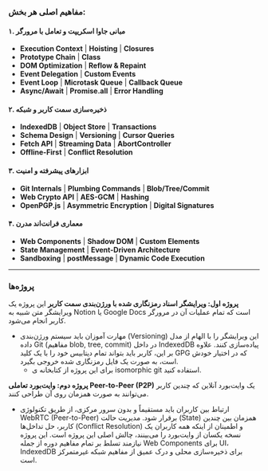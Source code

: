 ### **مفاهیم اصلی هر بخش:**

#### **۱. مبانی جاوا اسکریپت و تعامل با مرورگر**  
- **Execution Context** | **Hoisting** | **Closures**  
- **Prototype Chain** | **Class** 
- **DOM Optimization** | **Reflow & Repaint**  
- **Event Delegation** | **Custom Events**  
- **Event Loop** | **Microtask Queue** | **Callback Queue**  
- **Async/Await** | **Promise.all** | **Error Handling**  

#### **۲. ذخیره‌سازی سمت کاربر و شبکه**  
- **IndexedDB** | **Object Store** | **Transactions**  
- **Schema Design** | **Versioning** | **Cursor Queries**  
- **Fetch API** | **Streaming Data** | **AbortController**  
- **Offline-First** | **Conflict Resolution**  

#### **۳. ابزارهای پیشرفته و امنیت**  
- **Git Internals** | **Plumbing Commands** | **Blob/Tree/Commit**  
- **Web Crypto API** | **AES-GCM** | **Hashing**  
- **OpenPGP.js** | **Asymmetric Encryption** | **Digital Signatures**  

#### **۴. معماری فرانت‌اند مدرن**  
- **Web Components** | **Shadow DOM** | **Custom Elements**  
- **State Management** | **Event-Driven Architecture**  
- **Sandboxing** | **postMessage** | **Dynamic Code Execution**  

---
### پروژه‌ها

**پروژه اول: ویرایشگر اسناد رمزنگاری شده با ورژن‌بندی سمت کاربر**
این پروژه یک ویرایشگر متن شبیه به Notion یا Google Docs است که تمام عملیات آن در مرورگر کاربر انجام می‌شود.
*   مهارت آموزان باید سیستم ورژن‌بندی (Versioning) این ویرایشگر را با الهام از مدل داده Git (مفاهیم blob, tree, commit) در داخل IndexedDB پیاده‌سازی کنند. علاوه بر این، کاربر باید بتواند تمام دیتابیس خود را با یک کلید GPG که در اختیار خودش است، به صورت یک فایل رمزنگاری شده خروجی بگیرد.
	* برای این پروژه از کتابخانه ی isomorphic git استفاده کنید.

**پروژه دوم: وایت‌بورد تعاملی Peer-to-Peer (P2P)**
یک وایت‌بورد آنلاین که چندین کاربر می‌توانند به صورت همزمان روی آن طراحی کنند.
*   ارتباط بین کاربران باید مستقیماً و بدون سرور مرکزی، از طریق تکنولوژی WebRTC (Peer-to-Peer) برقرار شود. مدیریت حالت (State) همزمان بین چندین کاربر، حل تداخل‌ها (Conflict Resolution) و اطمینان از اینکه همه کاربران یک نسخه یکسان از وایت‌بورد را می‌بینند، چالش اصلی این پروژه است. این پروژه نیازمند تسلط بر تمام مفاهیم دوره از جمله Web Components برای UI، IndexedDB برای ذخیره‌سازی محلی و درک عمیق از مفاهیم شبکه غیرمتمرکز است.
